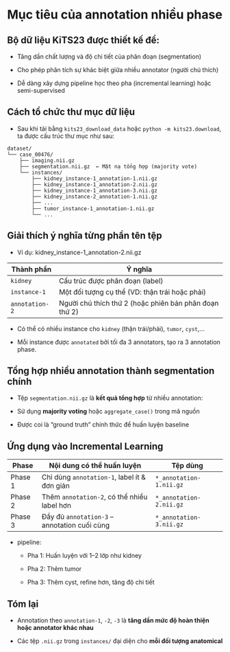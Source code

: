 # Mục tiêu của annotation nhiều phase

## Bộ dữ liệu KiTS23 được thiết kế để:

- Tăng dần chất lượng và độ chi tiết của phân đoạn (segmentation)

- Cho phép phân tích sự khác biệt giữa nhiều annotator (người chú thích)

- Dễ dàng xây dựng pipeline học theo pha (incremental learning) hoặc semi-supervised

## Cách tổ chức thư mục dữ liệu

- Sau khi tải bằng `kits23_download_data` hoặc `python -m kits23.download`, ta được cấu trúc thư mục như sau:
```
dataset/
└── case_00476/
    ├── imaging.nii.gz
    ├── segmentation.nii.gz  ← Mặt nạ tổng hợp (majority vote)
    └── instances/
        ├── kidney_instance-1_annotation-1.nii.gz
        ├── kidney_instance-1_annotation-2.nii.gz
        ├── kidney_instance-1_annotation-3.nii.gz
        ├── kidney_instance-2_annotation-1.nii.gz
        ├── ...
        ├── tumor_instance-1_annotation-1.nii.gz
        └── ...
```
## Giải thích ý nghĩa từng phần tên tệp
- Ví dụ: kidney_instance-1_annotation-2.nii.gz

| Thành phần     | Ý nghĩa                                                |
| -------------- | ------------------------------------------------------ |
| `kidney`       | Cấu trúc được phân đoạn (label)                        |
| `instance-1`   | Một đối tượng cụ thể (VD: thận trái hoặc phải)         |
| `annotation-2` | Người chú thích thứ 2 (hoặc phiên bản phân đoạn thứ 2) |

- Có thể có nhiều instance cho `kidney` (thận trái/phải), `tumor`, `cyst`,...

- Mỗi instance được `annotated` bởi tối đa 3 annotators, tạo ra 3 annotation phase.

## Tổng hợp nhiều annotation thành segmentation chính

- Tệp `segmentation.nii.gz` là **kết quả tổng hợp** từ nhiều annotation:

- Sử dụng **majority voting** hoặc `aggregate_case()` trong mã nguồn

- Được coi là “ground truth” chính thức để huấn luyện baseline

## Ứng dụng vào Incremental Learning

| Phase   | Nội dung có thể huấn luyện                   | Tệp dùng                |
| ------- | -------------------------------------------- | ----------------------- |
| Phase 1 | Chỉ dùng `annotation-1`, label ít & đơn giản | `*_annotation-1.nii.gz` |
| Phase 2 | Thêm `annotation-2`, có thể nhiều label hơn  | `*_annotation-2.nii.gz` |
| Phase 3 | Đầy đủ `annotation-3` – annotation cuối cùng | `*_annotation-3.nii.gz` |

- pipeline:

   - Pha 1: Huấn luyện với 1–2 lớp như kidney

   - Pha 2: Thêm tumor

   - Pha 3: Thêm cyst, refine hơn, tăng độ chi tiết

## Tóm lại

- Annotation theo `annotation-1`, `-2`, `-3` là **tăng dần mức độ hoàn thiện hoặc annotator khác nhau**

- Các tệp `.nii.gz` trong `instances/` đại diện cho **mỗi đối tượng anatomical**